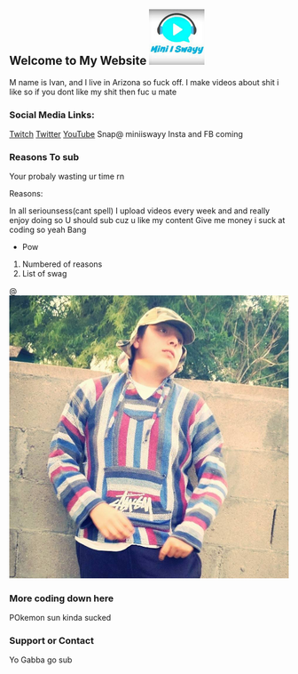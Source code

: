 ## Welcome to My Website  ![Image of Yaktocat](photo.jpg)


M name is Ivan, and I live in Arizona so fuck off.
I make videos about shit i like so if you dont like my shit then fuc u mate 

### Social Media Links:
[Twitch](https://www.twitch.tv/miniiswayy)
[Twitter](https://twitter.com/MiniISwayy)
[YouTube](https://www.youtube.com/channel/UCM9TyiOPVJBGU7jinAvOAVw)
Snap@ miniiswayy
Insta and FB coming


### Reasons To sub

Your probaly wasting ur time rn


Reasons:

In all seriounsess(cant spell) I upload videos every week and and really enjoy doing so
U should sub cuz u like my content
Give me money
i suck at coding so yeah
Bang
- Pow

1. Numbered of reasons
2. List of swag

@
![Image of Yaktocat](14102699_1167612006628163_8200362210759961296_n.jpg)




### More coding down here

POkemon sun kinda sucked
### Support or Contact
Yo Gabba go sub 
